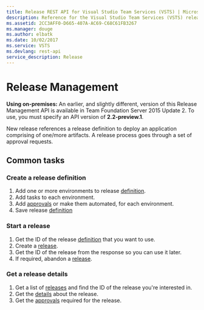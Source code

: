 ```yaml
---
title: Release REST API for Visual Studio Team Services (VSTS) | Microsoft Docs
description: Reference for the Visual Studio Team Services (VSTS) release REST API
ms.assetid: 2CC3AFF0-D665-407A-AC69-C68C61FB3267
ms.manager: douge
ms.author: elbatk
ms.date: 10/02/2017
ms.service: VSTS
ms.devlang: rest-api
service_description: Release
---
```


# Release Management

**Using on-premises:** An earlier, and slightly different, version of this Release Management API is available in Team Foundation Server 2015 Update 2. To use, you must specify an API version of **2.2-preview.1**.

New release references a release definition to deploy an application comprising of one/more artifacts.
A release process goes through a set of approval requests.

## Common tasks

### Create a release definition

1. Add one or more environments to release [definition](./definitions.md).
2. Add tasks to each environment.
3. Add [approvals](./approvals.md) or make them automated, for each environment.
4. Save release [definition](./definitions.md)

### Start a release

1. Get the ID of the release [definition](./definitions.md) that you want to use.
3. Create a [release](./releases.md).
3. Get the ID of the release from the response so you can use it later.
4. If required, abandon a [release](./releases.md).

### Get a release details

1. Get a list of [releases](./releases.md) and find the ID of the release you're interested in.
2. Get the [details](./releases/get.md) about the release.
4. Get the [approvals](./approvals.md) required for the release.
